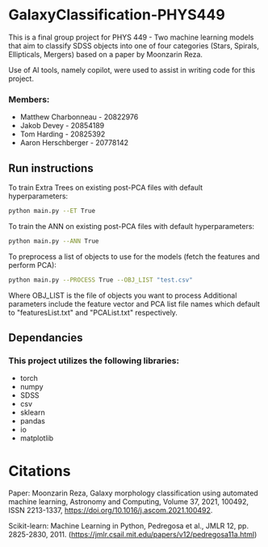 # GalaxyClassification-PHYS449
This is a final group project for PHYS 449 - Two machine learning models that aim to classify SDSS objects into one of four categories (Stars, Spirals, Ellipticals, Mergers) based on a paper by Moonzarin Reza.

Use of AI tools, namely copilot, were used to assist in writing code for this project. 

### Members:
- Matthew Charbonneau - 20822976
- Jakob Devey - 20854189
- Tom Harding - 20825392
- Aaron Herschberger - 20778142

## Run instructions
To train Extra Trees on existing post-PCA files with default hyperparameters:
```sh
python main.py --ET True
```

To train the ANN on existing post-PCA files with default hyperparameters:
```sh
python main.py --ANN True
```

To preprocess a list of objects to use for the models (fetch the features and perform PCA):
```sh
python main.py --PROCESS True --OBJ_LIST "test.csv" 
```
Where OBJ_LIST is the file of objects you want to process
Additional parameters include the feature vector and PCA list file names which default to "featuresList.txt" and "PCAList.txt" respectively.


## Dependancies
### This project utilizes the following libraries:
- torch
- numpy
- SDSS
- csv
- sklearn
- pandas
- io
- matplotlib

# Citations
Paper: Moonzarin Reza, Galaxy morphology classification using automated machine learning, Astronomy and Computing, Volume 37, 2021, 100492, ISSN 2213-1337, https://doi.org/10.1016/j.ascom.2021.100492.

Scikit-learn: Machine Learning in Python, Pedregosa et al., JMLR 12, pp. 2825-2830, 2011. (https://jmlr.csail.mit.edu/papers/v12/pedregosa11a.html)
